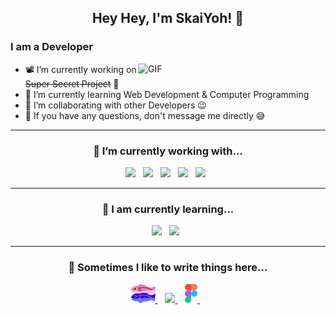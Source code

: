 <h2 align="center">Hey Hey, I'm SkaiYoh! 👋</h2>

### I am a Developer

<img align="right" alt="GIF" src="assets/animated.gif" width="300">

- 📽️ I’m currently working on ~~Super Secret Project~~ 🤭  
- 🦆 I’m currently learning Web Development & Computer Programming  
- 👯 I’m collaborating with other Developers 😉  
- 💬 If you have any questions, don't message me directly 😅  
<!-- - 📬 How to reach me: <a href="https://discord.gg/skaiyoh">discord.gg/skaiyoh</a> -->
<!-- - ⚡ Fun fact: I'm Miata gang 🚗 -->

---

<h3 align="center">🔭 I’m currently working with...</h3>

<p align="center">
  <img src="https://img.shields.io/badge/python3-%233776AB.svg?&style=for-the-badge&logo=python&logoColor=white" />&nbsp;&nbsp;
  <img src="https://img.shields.io/badge/javascript-%23F7DF1E.svg?&style=for-the-badge&logo=javascript&logoColor=black" />&nbsp;&nbsp;
  <img src="https://img.shields.io/badge/php-%23777BB4.svg?&style=for-the-badge&logo=php&logoColor=white" />&nbsp;&nbsp; 
  <img src="https://img.shields.io/badge/html5-%23E34F26.svg?&style=for-the-badge&logo=html5&logoColor=white" />&nbsp;&nbsp;
  <img src="https://img.shields.io/badge/css3-%231572B6.svg?&style=for-the-badge&logo=css3&logoColor=white" />&nbsp;&nbsp;
</p>

---

<h3 align="center">🌱 I am currently learning...</h3>

<p align="center">
  <img src="https://img.shields.io/badge/java-%23E34F26.svg?&style=for-the-badge&logo=java&logoColor=white" />&nbsp;&nbsp;
  <img src="https://img.shields.io/badge/node.js-%23339933.svg?&style=for-the-badge&logo=node.js&logoColor=white" />&nbsp;&nbsp;
</p>

---

<h3 align="center">💬 Sometimes I like to write things here...</h3>

<p align="center">
 <a href="https://glitch.com">
   <img height="30" src="assets/GlitchLogo.svg" />
 </a>&nbsp;&nbsp;
 <a href="https://todoist.com/">
   <img height="30" src="https://www.svgrepo.com/show/354452/todoist-icon.svg" />
 </a>&nbsp;&nbsp;
 <a href="https://www.figma.com">
   <img height="30" src="/assets/figma-seeklogo.svg" />
 </a>&nbsp;&nbsp;
</p>
